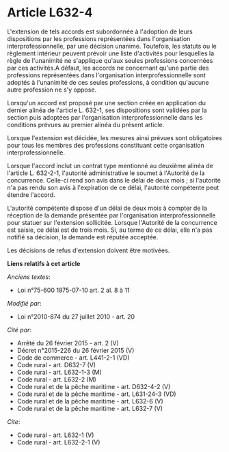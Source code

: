 # Article L632-4

L'extension de tels accords est subordonnée à l'adoption de leurs dispositions par les professions représentées dans
l'organisation interprofessionnelle, par une décision unanime. Toutefois, les statuts ou le règlement intérieur peuvent
prévoir une liste d'activités pour lesquelles la règle de l'unanimité ne s'applique qu'aux seules professions concernées par
ces activités.A défaut, les accords ne concernant qu'une partie des professions représentées dans l'organisation
interprofessionnelle sont adoptés à l'unanimité de ces seules professions, à condition qu'aucune autre profession ne s'y
oppose. 

Lorsqu'un accord est proposé par une section créée en application du dernier alinéa de l'article L. 632-1, ses dispositions
sont validées par la section puis adoptées par l'organisation interprofessionnelle dans les conditions prévues au premier
alinéa du présent article. 

Lorsque l'extension est décidée, les mesures ainsi prévues sont obligatoires pour tous les membres des professions
constituant cette organisation interprofessionnelle. 

Lorsque l'accord inclut un contrat type mentionné au deuxième alinéa de l'article L. 632-2-1, l'autorité administrative le
soumet à l'Autorité de la concurrence. Celle-ci rend son avis dans le délai de deux mois ; si l'autorité n'a pas rendu son
avis à l'expiration de ce délai, l'autorité compétente peut étendre l'accord.

L'autorité compétente dispose d'un délai de deux mois à compter de la réception de la demande présentée par l'organisation
interprofessionnelle pour statuer sur l'extension sollicitée. Lorsque l'Autorité de la concurrence est saisie, ce délai est
de trois mois. Si, au terme de ce délai, elle n'a pas notifié sa décision, la demande est réputée acceptée. 

Les décisions de refus d'extension doivent être motivées.

**Liens relatifs à cet article**

_Anciens textes_:

  - Loi n°75-600 1975-07-10 art. 2 al. 8 à 11

_Modifié par_:

  - Loi n°2010-874 du 27 juillet 2010 - art. 20

_Cité par_:

  - Arrêté du 26 février 2015 - art. 2 (V)
  - Décret n°2015-226 du 26 février 2015 (V)
  - Code de commerce - art. L441-2-1 (VD)
  - Code rural - art. D632-7 (V)
  - Code rural - art. L632-1-3 (M)
  - Code rural - art. L632-2 (M)
  - Code rural et de la pêche maritime - art. D632-4-2 (V)
  - Code rural et de la pêche maritime - art. L631-24-3 (VD)
  - Code rural et de la pêche maritime - art. L632-6 (V)
  - Code rural et de la pêche maritime - art. L632-7 (V)

_Cite_:

  - Code rural - art. L632-1 (V)
  - Code rural - art. L632-2-1 (V)
